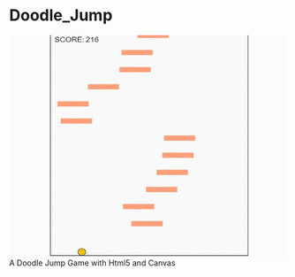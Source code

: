 
# Doodle_Jump
<img src="doodle.gif" width="600px" height="400px" />
A Doodle Jump Game with Html5 and Canvas


